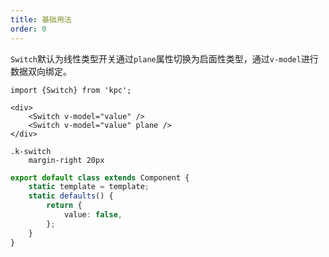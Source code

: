 ```yaml
---
title: 基础用法
order: 0
---
```


`Switch`默认为线性类型开关通过`plane`属性切换为启面性类型，通过`v-model`进行数据双向绑定。

```vdt
import {Switch} from 'kpc';

<div>
    <Switch v-model="value" />
    <Switch v-model="value" plane />
</div>
```

```styl
.k-switch
    margin-right 20px
```

```ts
export default class extends Component {
    static template = template;
    static defaults() {
        return {
            value: false,
        };
    }
}
```
